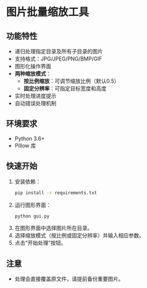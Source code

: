 # 图片批量缩放工具

## 功能特性
- 递归处理指定目录及所有子目录的图片
- 支持格式：JPG/JPEG/PNG/BMP/GIF
- 图形化操作界面
- **两种缩放模式**：
    - **按比例缩放**：可调节缩放比例（默认0.5）
    - **固定分辨率**：可指定目标宽度和高度
- 实时处理进度提示
- 自动错误处理机制

## 环境要求
- Python 3.6+
- Pillow 库

## 快速开始
1. 安装依赖：
   ```bash
   pip install -r requirements.txt
   ```
2. 运行图形界面：
   ```bash
   python gui.py
   ```
3. 在图形界面中选择图片所在目录。
4. 选择缩放模式（按比例或固定分辨率）并输入相应参数。
5. 点击“开始处理”按钮。

## 注意
- 处理会直接覆盖原文件，请提前备份重要图片。